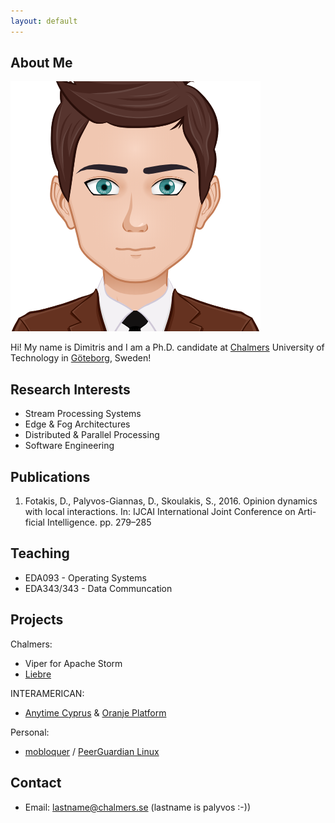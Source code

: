 ```yaml
---
layout: default
---
```


## About Me

<img class="profile-picture" src="avatar.png">

Hi! My name is Dimitris and I am a Ph.D. candidate at [Chalmers](www.chalmers.se) University of Technology in [Göteborg](https://www.goteborg.com/en/), Sweden!

## Research Interests

- Stream Processing Systems
- Edge & Fog Architectures
- Distributed & Parallel Processing
- Software Engineering

## Publications

1. Fotakis, D., Palyvos-Giannas, D., Skoulakis, S., 2016. Opinion dynamics with local interactions. In: IJCAI International Joint Conference on Arti-ficial Intelligence. pp. 279–285

## Teaching

- EDA093 - Operating Systems
- EDA343/343 - Data Communcation

## Projects

Chalmers:

- Viper for Apache Storm
- [Liebre](https://vincenzo-gulisano.github.io/index)

INTERAMERICAN:

- [Anytime Cyprus](http://www.anytimeonline.com.cy/) & [Oranje Platform](https://www.linkedin.com/pulse/oranje-platform-landscape-dimitrios-barpakis/)

Personal:

- [mobloquer](https://sourceforge.net/projects/mobloquer/) / [PeerGuardian Linux](https://github.com/williamluke/peerguardian-linux)

## Contact

* Email: lastname@chalmers.se (lastname is palyvos :-))